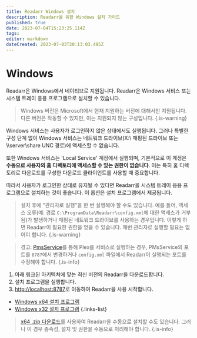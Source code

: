 ```yaml
---
title: Readarr Windows 설치
description: Readarr을 위한 Windows 설치 가이드
published: true
date: 2023-07-04T15:23:25.114Z
tags: 
editor: markdown
dateCreated: 2023-07-03T20:13:03.495Z
---
```


# Windows

Readarr은 Windows에서 네이티브로 지원됩니다. Readarr은 Windows 서비스 또는 시스템 트레이 응용 프로그램으로 설치할 수 있습니다.
> Windows 버전은 Microsoft에서 현재 지원하는 버전에 대해서만 지원됩니다. 다른 버전은 작동할 수 있지만, 이는 지원되지 않는 구성입니다.
{.is-warning}

Windows 서비스는 사용자가 로그인하지 않은 상태에서도 실행됩니다. 그러나 특별한 구성 단계 없이 Windows 서비스는 네트워크 드라이브(X:\ 매핑된 드라이브 또는 \\\server\share UNC 경로)에 액세스할 수 없습니다.

또한 Windows 서비스는 'Local Service' 계정에서 실행되며, 기본적으로 이 계정은 **수동으로 사용자의 홈 디렉토리에 액세스할 수 있는 권한이 없습니다**. 이는 특히 홈 디렉토리로 다운로드를 구성한 다운로드 클라이언트를 사용할 때 중요합니다.

따라서 사용자가 로그인한 상태로 유지될 수 있다면 Readarr을 시스템 트레이 응용 프로그램으로 설치하는 것이 좋습니다. 이 옵션은 설치 프로그램에서 제공됩니다.

> 설치 후에 "관리자로 실행"을 한 번 실행해야 할 수도 있습니다. 예를 들어, 액세스 오류(예: 경로 `C:\ProgramData\Readarr\config.xml`에 대한 액세스가 거부됨)가 발생하거나 매핑된 네트워크 드라이브를 사용하는 경우입니다. 이렇게 하면 Readarr이 필요한 권한을 얻을 수 있습니다. 매번 관리자로 실행할 필요는 없어야 합니다.
{.is-warning}

> 경고: [PmsService](https://github.com/cjmurph/PmsService)를 통해 Plex를 서비스로 실행하는 경우, PMsService의 포트를 `8787`에서 변경하거나 `config.xml` 파일에서 Readarr이 실행되는 포트를 수정해야 합니다.
{.is-info}

1. 아래 링크된 아키텍처에 맞는 최신 버전의 Readarr을 다운로드합니다.
1. 설치 프로그램을 실행합니다.
1. <http://localhost:8787>로 이동하여 Readarr을 사용 시작합니다.

- [Windows x64 설치 프로그램](https://readarr.servarr.com/v1/update/develop/updatefile?os=windows&runtime=netcore&arch=x64&installer=true)
- [Windows x32 설치 프로그램](https://readarr.servarr.com/v1/update/develop/updatefile?os=windows&runtime=netcore&arch=x86&installer=true)
{.links-list}

> [x64 .zip 다운로드](https://readarr.servarr.com/v1/update/develop/updatefile?os=windows&runtime=netcore&arch=x64)를 사용하여 Readarr을 수동으로 설치할 수도 있습니다. 그러나 이 경우 종속성, 설치 및 권한을 수동으로 처리해야 합니다.
{.is-info}